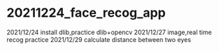 # 20211224_face_recog_app
2021/12/24 install dlib,practice dlib+opencv
2021/12/27 image,real time recog practice
2021/12/29 calculate distance between two eyes

